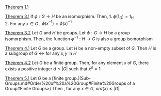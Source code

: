 [Theorem 1.1](<1.Groups#Related Ideas:#Cancellation Property>)



[Theorem 3.1](3.Isomorphism.md#Theorem-1)
	If $\phi: G \rightarrow H$ be an isomorphism. Then,
		1. $\phi(1_{G}) = 1_{H}$	
		2. For any $x \in G$ , $\phi(x^{-1}) = \phi(x)^{-1}$

[Theorem 3.2](<3.Isomorphism.md#Theorem-2>)
	Let $G$ and $H$ be groups. Let $\phi:G \rightarrow H$ be a group isomorphism.
	Then, the function $\phi ^{-1}: H \rightarrow G$ is also a group isomorphism

[Theorem 4.1](<4.Sub-Groups.md#A Test for Subgroups#Theorem>)
	Let $G$ be a group. Let $H$ be a non-empty subset of $G$.
	Then $H$ is a subgroup of $G$ $\iff$ for any $x,y$ in $H$

[Theorem 4.2](<4.Sub-Groups#Order of a Group:#Finite Groups:#Theorem>)
	Let $G$ be a finite group. Then, for any element $x$ of $G$, there exists a positive integer $d \leq |G|$ such that $x^{d} = 1$

[Theorem 5.1](<5.Lagrange's Theorem.md#Theorem>)
	Let $G$ be a [finite group.](Sub-Groups.md#Order%20of%20a%20Group#Finite%20Groups of a Group#Finite Groups>) Then , for any $x \in G$, 
	$ord(x) \leq |G|$







